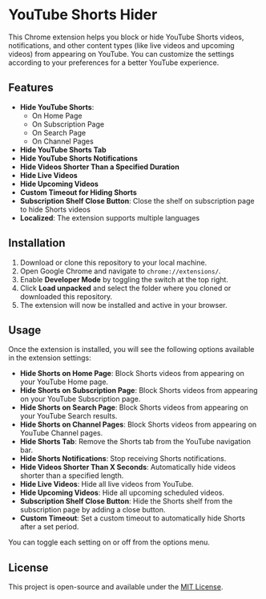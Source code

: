 # YouTube Shorts Hider

This Chrome extension helps you block or hide YouTube Shorts videos, notifications, and other content types (like live videos and upcoming videos) from appearing on YouTube. You can customize the settings according to your preferences for a better YouTube experience.

## Features

- **Hide YouTube Shorts**:
  - On Home Page
  - On Subscription Page
  - On Search Page
  - On Channel Pages
- **Hide YouTube Shorts Tab**
- **Hide YouTube Shorts Notifications**
- **Hide Videos Shorter Than a Specified Duration**
- **Hide Live Videos**
- **Hide Upcoming Videos**
- **Custom Timeout for Hiding Shorts**
- **Subscription Shelf Close Button**: Close the shelf on subscription page to hide Shorts videos
- **Localized**: The extension supports multiple languages

## Installation

1. Download or clone this repository to your local machine.
2. Open Google Chrome and navigate to `chrome://extensions/`.
3. Enable **Developer Mode** by toggling the switch at the top right.
4. Click **Load unpacked** and select the folder where you cloned or downloaded this repository.
5. The extension will now be installed and active in your browser.

## Usage

Once the extension is installed, you will see the following options available in the extension settings:

- **Hide Shorts on Home Page**: Block Shorts videos from appearing on your YouTube Home page.
- **Hide Shorts on Subscription Page**: Block Shorts videos from appearing on your YouTube Subscription page.
- **Hide Shorts on Search Page**: Block Shorts videos from appearing on your YouTube Search results.
- **Hide Shorts on Channel Pages**: Block Shorts videos from appearing on YouTube Channel pages.
- **Hide Shorts Tab**: Remove the Shorts tab from the YouTube navigation bar.
- **Hide Shorts Notifications**: Stop receiving Shorts notifications.
- **Hide Videos Shorter Than X Seconds**: Automatically hide videos shorter than a specified length.
- **Hide Live Videos**: Hide all live videos from YouTube.
- **Hide Upcoming Videos**: Hide all upcoming scheduled videos.
- **Subscription Shelf Close Button**: Hide the Shorts shelf from the subscription page by adding a close button.
- **Custom Timeout**: Set a custom timeout to automatically hide Shorts after a set period.

You can toggle each setting on or off from the options menu.

## License

This project is open-source and available under the [MIT License](LICENSE).

